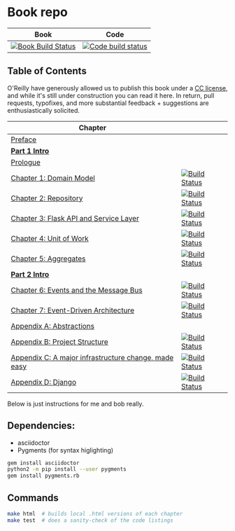 # Book repo

| Book | Code |
| ---- | ---- |
| [![Book Build Status](https://travis-ci.org/python-leap/book.svg?branch=master)](https://travis-ci.org/python-leap/book) | [![Code build status](https://travis-ci.org/python-leap/code.svg?branch=master)](https://travis-ci.org/python-leap/code) |


## Table of Contents

O'Reilly have generously allowed us to publish this book under a [CC license](license.txt),
and while it's still under construction you can read it here.  In return, pull requests,
typofixes, and more substantial feedback + suggestions are enthusiastically solicited.

| Chapter |       |
| ------- | ----- |
| [Preface](preface.asciidoc) | |
| [**Part 1 Intro**](part1.asciidoc) | |
| [Prologue](prologue.asciidoc)| |
| [Chapter 1: Domain Model](chapter_01_domain_model.asciidoc) | [![Build Status](https://travis-ci.org/python-leap/code.svg?branch=chapter_01_domain_model)](https://travis-ci.org/python-leap/code) |
| [Chapter 2: Repository](chapter_02_repository.asciidoc) | [![Build Status](https://travis-ci.org/python-leap/code.svg?branch=chapter_02_repository)](https://travis-ci.org/python-leap/code) |
| [Chapter 3: Flask API and Service Layer](chapter_03_flask_api_and_service_layer.asciidoc) | [![Build Status](https://travis-ci.org/python-leap/code.svg?branch=chapter_03_flask_api_and_service_layer)](https://travis-ci.org/python-leap/code) |
| [Chapter 4: Unit of Work](chapter_04_uow.asciidoc) | [![Build Status](https://travis-ci.org/python-leap/code.svg?branch=chapter_04_uow)](https://travis-ci.org/python-leap/code) |
| [Chapter 5: Aggregates](chapter_05_aggregate.asciidoc) | [![Build Status](https://travis-ci.org/python-leap/code.svg?branch=chapter_05_aggregate)](https://travis-ci.org/python-leap/code) |
| [**Part 2 Intro**](part2.asciidoc) | |
| [Chapter 6: Events and the Message Bus](chapter_06_events_and_message_bus.asciidoc) | [![Build Status](https://travis-ci.org/python-leap/code.svg?branch=chapter_06_events_and_message_bus)](https://travis-ci.org/python-leap/code) |
| [Chapter 7: Event-Driven Architecture](chapter_07_external_events.asciidoc) | [![Build Status](https://travis-ci.org/python-leap/code.svg?branch=chapter_07_external_events)](https://travis-ci.org/python-leap/code) |
| [Appendix A: Abstractions](appendix_abstractions.asciidoc) | |
| [Appendix B: Project Structure](appendix_project_structure.asciidoc) | [![Build Status](https://travis-ci.org/python-leap/code.svg?branch=appendix_project_structure)](https://travis-ci.org/python-leap/code) |
| [Appendix C: A major infrastructure change, made easy](appendix_csvs.asciidoc) | [![Build Status](https://travis-ci.org/python-leap/code.svg?branch=appendix_csvs)](https://travis-ci.org/python-leap/code) |
| [Appendix D: Django](appendix_django.asciidoc) | [![Build Status](https://travis-ci.org/python-leap/code.svg?branch=appendix_django)](https://travis-ci.org/python-leap/code) |




Below is just instructions for me and bob really.

## Dependencies:

* asciidoctor
* Pygments (for syntax higlighting)

```sh
gem install asciidoctor
python2 -m pip install --user pygments
gem install pygments.rb
```


## Commands

```sh
make html  # builds local .html versions of each chapter
make test  # does a sanity-check of the code listings
```

